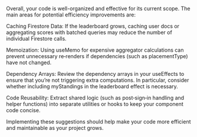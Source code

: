 Overall, your code is well-organized and effective for its current scope. The main areas for potential efficiency improvements are:

Caching Firestore Data:
If the leaderboard grows, caching user docs or aggregating scores with batched queries may reduce the number of individual Firestore calls.

Memoization:
Using useMemo for expensive aggregator calculations can prevent unnecessary re‑renders if dependencies (such as placementType) have not changed.

Dependency Arrays:
Review the dependency arrays in your useEffects to ensure that you’re not triggering extra computations. In particular, consider whether including myStandings in the leaderboard effect is necessary.

Code Reusability:
Extract shared logic (such as post‑sign‑in handling and helper functions) into separate utilities or hooks to keep your component code concise.

Implementing these suggestions should help make your code more efficient and maintainable as your project grows.
